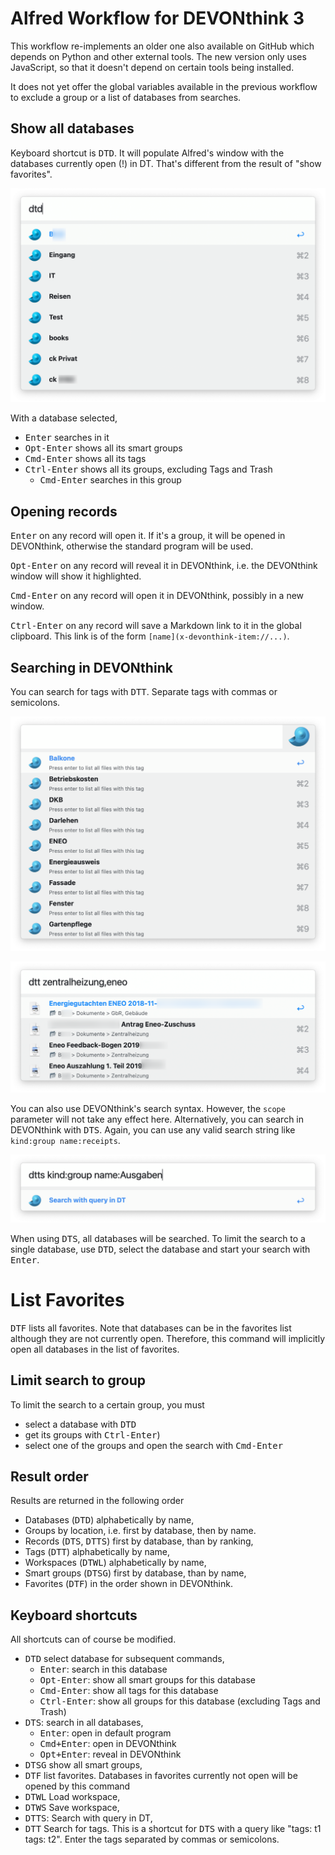 # Alfred Workflow for DEVONthink 3

This workflow re-implements an older one also available on GitHub which depends on Python and other external tools. The new version only uses JavaScript, so that it doesn't depend on certain tools being installed.

It does not yet offer the global variables available in the previous workflow to exclude a group or a list of databases from searches. 

## Show all databases

Keyboard shortcut is <kbd>DTD</kbd>. It will populate Alfred's window with the databases currently open (!) in DT. That's different from the result of "show favorites".

![Show all databases with DTD](Screenshots/databases.png)

With a database selected, 
- <kbd>Enter</kbd> searches in it
- <kbd>Opt-Enter</kbd> shows all its smart groups 
- <kbd>Cmd-Enter</kbd> shows all its tags
- <kbd>Ctrl-Enter</kbd> shows all its groups, excluding Tags and Trash
  - <kbd>Cmd-Enter</kbd> searches in this group

## Opening records

<kbd>Enter</kbd> on any record will open it. If it's a group, it will be opened in DEVONthink, otherwise the standard program will be used. 

<kbd>Opt-Enter</kbd> on any record will reveal it in DEVONthink, i.e. the DEVONthink window will show it highlighted.

<kbd>Cmd-Enter</kbd> on any record will open it in DEVONthink, possibly in a new window. 

<kbd>Ctrl-Enter</kbd> on any record will save a Markdown link to it in the global clipboard. This link is of the form `[name](x-devonthink-item://...)`. 

## Searching in DEVONthink

You can search for tags with <kbd>DTT</kbd>. Separate tags with commas or semicolons. 

![Search for tags with DTT](Screenshots/tags.png)

![List records with certain tags](Screenshots/tagged_records.png)

You can also use DEVONthink's search syntax. However, the `scope` parameter will not take any effect here. Alternatively, you can search in DEVONthink with <kbd>DTS</kbd>. Again, you can use any valid search string like `kind:group name:receipts`. 

![](Screenshots/DTquery.png)

When using <kbd>DTS</kbd>, all databases will be searched. To limit the search to a single database, use <kbd>DTD</kbd>, select the database and start your search with <kbd>Enter</kbd>.

# List Favorites

<kbd>DTF</kbd> lists all favorites. Note that databases can be in the favorites list although they are not currently open. Therefore, this command will implicitly open all databases in the list of favorites. 

## Limit search to group

To limit the search to a certain group, you must
- select a database with <kbd>DTD</kbd>
- get its groups with <kbd>Ctrl-Enter</kbd>)
- select one of the groups and open the search with <kbd>Cmd-Enter</kbd>
## Result order

Results are returned in the following order
- Databases (<kbd>DTD</kbd>) alphabetically by name,
- Groups by location, i.e. first by database, then by name.
- Records (<kbd>DTS</kbd>, <kbd>DTTS</kbd>) first by database, than by ranking,
- Tags (<kbd>DTT</kbd>) alphabetically by name,
- Workspaces (<kbd>DTWL</kbd>) alphabetically by name,
- Smart groups (<kbd>DTSG</kbd>) first by database, than by name,
- Favorites (<kbd>DTF</kbd>) in the order shown in DEVONthink.
## Keyboard shortcuts

All shortcuts can of course be modified.

- <kbd>DTD</kbd> select database for subsequent commands,
  - <kbd>Enter</kbd>: search in this database
  - <kbd>Opt-Enter</kbd>: show all smart groups for this database
  - <kbd>Cmd-Enter</kbd>: show all tags for this database
  - <kbd>Ctrl-Enter</kbd>: show all groups for this database (excluding Tags and Trash)
- <kbd>DTS</kbd>: search in all databases,
  - <kbd>Enter</kbd>: open in default program
  - <kbd>Cmd+Enter</kbd>: open in DEVONthink
  - <kbd>Opt+Enter</kbd>: reveal in DEVONthink
- <kbd>DTSG</kbd> show all smart groups,
- <kbd>DTF</kbd> list favorites. Databases in favorites currently not open will be opened by this command
- <kbd>DTWL</kbd> Load workspace,
- <kbd>DTWS</kbd> Save workspace,
- <kbd>DTTS</kbd>: Search with query in DT,
- <kbd>DTT</kbd> Search for tags. This is a shortcut for <kbd>DTS</kbd> with a query like "tags: t1 tags: t2". Enter the tags separated by commas or semicolons.


